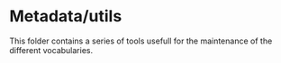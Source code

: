# Metadata/utils
This folder contains a series of tools usefull for the maintenance of the different vocabularies.